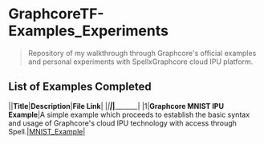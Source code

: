 # GraphcoreTF-Examples_Experiments
> Repository of my walkthrough through Graphcore's official examples and personal experiments with SpellxGraphcore cloud IPU platform.

## List of Examples Completed
||**Title**|**Description**|**File Link**|
|_|________|_______________|_____________|
|1|**Graphcore MNIST IPU Example**|A simple example which proceeds to establish the basic syntax and usage of Graphcore's cloud IPU  technology with access through Spell.|[MNIST_Example]()|
